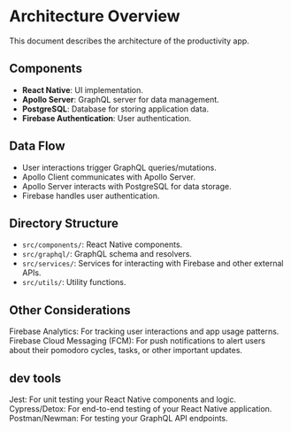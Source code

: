 # Architecture Overview
This document describes the architecture of the productivity app.

## Components
- **React Native**: UI implementation.
- **Apollo Server**: GraphQL server for data management.
- **PostgreSQL**: Database for storing application data.
- **Firebase Authentication**: User authentication.

## Data Flow
- User interactions trigger GraphQL queries/mutations.
- Apollo Client communicates with Apollo Server.
- Apollo Server interacts with PostgreSQL for data storage.
- Firebase handles user authentication.

## Directory Structure
- `src/components/`: React Native components.
- `src/graphql/`: GraphQL schema and resolvers.
- `src/services/`: Services for interacting with Firebase and other external APIs.
- `src/utils/`: Utility functions.


## Other Considerations

Firebase Analytics: For tracking user interactions and app usage patterns.
Firebase Cloud Messaging (FCM): For push notifications to alert users about their pomodoro cycles, tasks, or other important updates.

## dev tools
Jest: For unit testing your React Native components and logic.
Cypress/Detox: For end-to-end testing of your React Native application.
Postman/Newman: For testing your GraphQL API endpoints.
